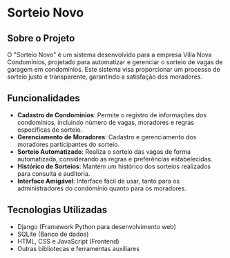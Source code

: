 # Sorteio Novo

## Sobre o Projeto
O "Sorteio Novo" é um sistema desenvolvido para a empresa Villa Nova Condomínios, projetado para automatizar e gerenciar o sorteio de vagas de garagem em condomínios. 
Este sistema visa proporcionar um processo de sorteio justo e transparente, garantindo a satisfação dos moradores.

## Funcionalidades
- **Cadastro de Condomínios**: Permite o registro de informações dos condomínios, incluindo número de vagas, moradores e regras específicas de sorteio.
- **Gerenciamento de Moradores**: Cadastro e gerenciamento dos moradores participantes do sorteio.
- **Sorteio Automatizado**: Realiza o sorteio das vagas de forma automatizada, considerando as regras e preferências estabelecidas.
- **Histórico de Sorteios**: Mantém um histórico dos sorteios realizados para consulta e auditoria.
- **Interface Amigável**: Interface fácil de usar, tanto para os administradores do condomínio quanto para os moradores.

## Tecnologias Utilizadas
- Django (Framework Python para desenvolvimento web)
- SQLite (Banco de dados)
- HTML, CSS e JavaScript (Frontend)
- Outras bibliotecas e ferramentas auxiliares
